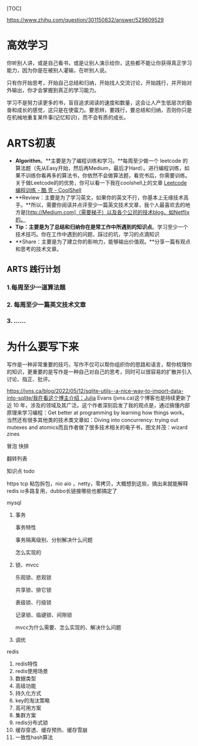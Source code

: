 [TOC]

https://www.zhihu.com/question/301150832/answer/529809529



# 高效学习

你听别人讲，或是自己看书，或是让别人演示给你，这些都不能让你获得真正学习能力，因为你是在被别人灌输，在听别人说。

只有你开始思考，开始自己总结和归纳，开始找人交流讨论，开始践行，并开始对外输出，你才会掌握到真正的学习能力。

学习不是努力读更多的书，盲目追求阅读的速度和数量，这会让人产生低层次的勤奋和成长的感觉，这只是在使蛮力。要思辨，要践行，要总结和归纳，否则你只是在机械地重复某件事(记忆知识)，而不会有质的成长。

# ARTS初衷

- **Algorithm**。**主要是为了编程训练和学习。**每周至少做一个 leetcode 的算法题（先从Easy开始，然后再Medium，最后才Hard）。进行编程训练，如果不训练你看再多的算法书，你依然不会做算法题，看完书后，你需要训练。关于做Leetcode的的优势，你可以看一下我在coolshell上的文章 [Leetcode 编程训练 - 酷 壳 - CoolShell](https://link.zhihu.com/?target=https%3A//coolshell.cn/articles/12052.html)
- **Review：主要是为了学习英文，如果你的英文不行，你基本上无缘技术高手。**所以，需要你阅读并点评至少一篇英文技术文章，我个人最喜欢去的地方是[http://Medium.com]（需要梯子）以及各个公司的技术blog，如Netflix的。
- **Tip：主要是为了总结和归纳你在是常工作中所遇到的知识点**。学习至少一个技术技巧。你在工作中遇到的问题，踩过的坑，学习的点滴知识
- **Share：主要是为了建立你的影响力，能够输出价值观。**分享一篇有观点和思考的技术文章。



## ARTS 践行计划

### 1.每周至少一道算法题

### 2. 每周至少一篇英文技术文章

### 3. ……



# 为什么要写下来

写作是一种非常重要的技巧，写作不仅可以帮你组织你的思路和语言，帮你梳理你的知识，更重要的是写作是一种自己对自己的思考，同时可以很容易的扩散并引入讨论、指正、批评。





https://jvns.ca/blog/2022/05/12/sqlite-utils--a-nice-way-to-import-data-into-sqlite/我在看这个博主介绍：Julia Evans (jvns.ca)这个博客也是持续更新了近 10 年，涉及的领域及其广泛。这个作者深刻启发了我的观点是，通过搞懂内部原理来学习编程：Get better at programming by learning how things work。当然还有很多其他类的技术类文章如：Diving into concurrency: trying out mutexes and atomics而且作者做了很多技术相关的电子书，图文并茂：wizard zines



冒泡 快排 

翻转列表



知识点 todo

https tcp 粘包拆包，nio aio ，netty，零拷贝，大概想到这些，搞出来就能解释redis io多路复用，dubbo长链接哪些也都搞定了



mysql 



1. 事务

   事务特性

   事务隔离级别、分别解决什么问题

   怎么实现的 

2. 锁、mvcc

   乐观锁、悲观锁

   共享锁、排它锁

   表级锁、行级锁

   记录锁、临键锁、间隙锁

   mvcc为什么需要、怎么实现的、解决什么问题

3. 调优





redis

1. redis特性
2. redis使用场景
3. 数据类型
4. 高级功能
5. 持久化方式
6. key的淘汰策略
7. 高可用方案
8. 集群方案
9. redis分布式锁
10. 缓存穿透、缓存预热、缓存雪崩
11. 一致性hash算法